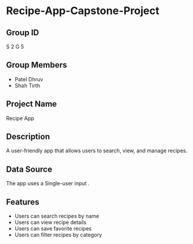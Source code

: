 # Recipe-App-Capstone-Project

## Group ID
S 2 G 5

## Group Members
- Patel Dhruv 
- Shah Tirth



## Project Name
Recipe App


## Description
A user-friendly app that allows users to search, view, and manage recipes. 

## Data Source
The app uses a Single-user input . 


## Features
- Users can search recipes by name 
- Users can view recipe details 
- Users can save favorite recipes 
- Users can filter recipes by category 
